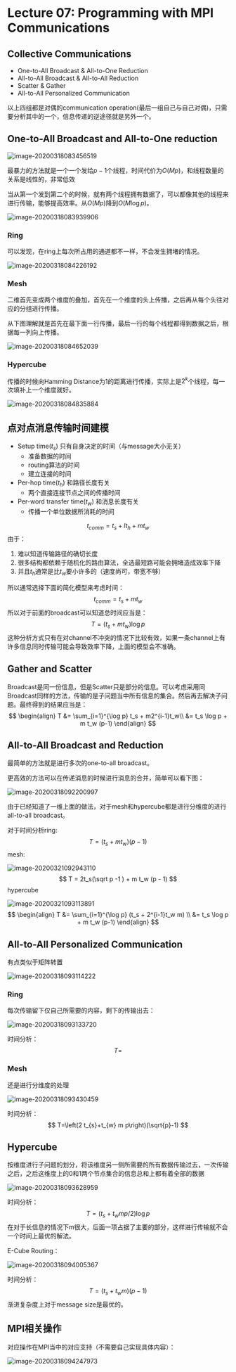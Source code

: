 # Lecture 07: Programming with MPI Communications



## Collective Communications

* One-to-All Broadcast & All-to-One Reduction
* All-to-All Broadcast & All-to-All Reduction
* Scatter & Gather
* All-to-All Personalized Communication

以上四组都是对偶的communication operation(最后一组自己与自己对偶)，只需要分析其中的一个，信息传递的逆途径就是另外一个。



## One-to-All Broadcast and All-to-One reduction

![image-20200318083456519](typora-user-images/image-20200318083456519.png)

最暴力的方法就是一个一个发给$p-1$个线程，时间代价为$O(Mp)$，和线程数量的关系是线性的，非常低效





当从第一个发到第二个的时候，就有两个线程拥有数据了，可以都像其他的线程来进行传输，能够提高效率。从$O(Mp)$降到$O(M\log p)$。

![image-20200318083939906](typora-user-images/image-20200318083939906.png)



### Ring

可以发现，在ring上每次所占用的通道都不一样，不会发生拥堵的情况。

![image-20200318084226192](typora-user-images/image-20200318084226192.png)

### Mesh

二维首先变成两个维度的叠加，首先在一个维度的头上传播，之后再从每个头往对应的分组进行传播。 

从下图理解就是首先在最下面一行传播，最后一行的每个线程都得到数据之后，根据每一列向上传播。

![image-20200318084652039](typora-user-images/image-20200318084652039.png)

### Hypercube

传播的时候向Hamming Distance为1的距离进行传播，实际上是$2^k$个线程，每一次填补上一个维度就好。

![image-20200318084835884](typora-user-images/image-20200318084835884.png)



## 点对点消息传输时间建模

* Setup time($t_s$) 只有自身决定的时间（与message大小无关）
  * 准备数据的时间
  * routing算法的时间
  * 建立连接的时间
* Per-hop time($t_h$) 和路径长度有关
  * 两个直接连接节点之间的传播时间
* Per-word transfer time($t_w$) 和消息长度有关
  * 传播一个单位数据所消耗的时间


$$
t_{comm} = t_s + l t_h + mt_w
$$
由于：

1. 难以知道传输路径的确切长度
2. 很多结构都依赖于随机化的路由算法，全选最短路可能会拥堵造成效率下降
3. 并且$t_h$通常是比$t_w$要小许多的（速度尚可，带宽不够）

所以通常选择下面的简化模型来考虑时间：
$$
t_{comm} = t_s + mt_w
$$
所以对于前面的broadcast可以知道总时间应当是：
$$
T = (t_s + m t_w)\log p
$$
这种分析方式只有在对channel不冲突的情况下比较有效，如果一条channel上有许多信息同时传输可能会导致效率下降，上面的模型会不准确。



## Gather and Scatter

Broadcast是同一份信息，但是Scatter只是部分的信息。可以考虑采用同Broadcast同样的方法，传输的是子问题当中所有信息的集合。然后再去解决子问题。最终得到的结果应当是：
$$
\begin{align}
T 
&= \sum_{i=1}^{\log p} t_s + m2^{i-1}t_w\\
&= t_s \log p + m t_w (p-1)
\end{align}
$$


## All-to-All Broadcast and Reduction

最简单的方法就是进行多次的one-to-all broadcast。

更高效的方法可以在传递消息的时候进行消息的合并，简单可以看下图：

![image-20200318092200997](typora-user-images/image-20200318092200997.png)

由于已经知道了一维上面的做法，对于mesh和hypercube都是进行分维度的进行all-to-all broadcast。

对于时间分析ring:
$$
T = (t_s + m t_w)(p-1)
$$
mesh:

![image-20200321092943110](typora-user-images/image-20200321092943110.png)
$$
T = 2t_s(\sqrt p -1 ) + m t_w (p - 1)
$$
hypercube

![image-20200321093113891](typora-user-images/image-20200321093113891.png)
$$
\begin{align}
T &= \sum_{i=1}^{\log p} (t_s + 2^{i-1}t_w m)
\\
&= t_s \log p + m t_w (p-1)
\end{align}
$$


## All-to-All Personalized Communication

有点类似于矩阵转置

![image-20200318093114222](typora-user-images/image-20200318093114222.png)



### Ring

每次传输留下仅自己所需要的内容，剩下的传输出去：

![image-20200318093133720](typora-user-images/image-20200318093133720.png)

时间分析：
$$
T =
$$

### Mesh

还是进行分维度的处理

![image-20200318093430459](typora-user-images/image-20200318093430459.png)

时间分析：
$$
T=\left(2 t_{s}+t_{w} m p\right)(\sqrt{p}-1)
$$


## Hypercube

按维度进行子问题的划分，将该维度另一侧所需要的所有数据传输过去，一次传输之后，之后这维度上的0和1两个节点集合的信息总和上都有着全部的数据

![image-20200318093628959](typora-user-images/image-20200318093628959.png)

时间分析：
$$
T=\left(t_{s}+t_{w} m p / 2\right) \log p
$$
在对于长信息的情况下m很大，后面一项占据了主要的部分，这样进行传输就不会一个时间上最优的解法。

E-Cube Routing：

![image-20200318094005367](typora-user-images/image-20200318094005367.png)

时间分析：
$$
T=\left(t_{s}+t_{w} m\right)(p-1)
$$
渐进复杂度上对于message size是最优的。





## MPI相关操作

对应操作在MPI当中的对应支持（不需要自己实现具体内容）：

![image-20200318094247973](typora-user-images/image-20200318094247973.png)


